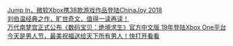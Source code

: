   
[Jump In，微软Xbox携38款游戏作品登陆ChinaJoy 2018](http://www.dianyue.me/archives/102/6g8dlh9zy7txopz1/)  
[刘伯温经典之作，旷世奇文，值得一读再读！](http://www.dianyue.me/archives/148/625pd2zrlfvv0i6u/)  
[万代南梦宫正式公布《数码宝贝：绝境求生》官方中文版 19年登陆Xbox One平台](http://www.dianyue.me/archives/097/qfdtd79jyif0punb/)  
[今天是男人节，最美祝福送给天下所有男人！快打开看看](http://www.dianyue.me/archives/065/6dhgy1tf0l0e4fs7/)